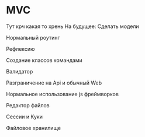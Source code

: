 # MVC
Тут крч какая то хрень
На будущее: 
Сделать модели

Нормальный роутинг

Рефлексию

Создание классов командами

Валидатор

Разграничение на Api и обычный Web

Нормальное использование js фреймворков

Редактор файлов

Сессии и Куки

Файловое хранилище

